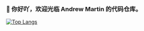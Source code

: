 ### 👋 你好吖，欢迎光临 Andrew Martin 的代码仓库。

[![Top Langs](https://github-readme-stats.vercel.app/api/top-langs/?username=anuraghazra&layout=compact)](https://github.com/hujincan)
